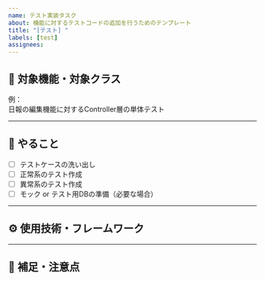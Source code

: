```yaml
---
name: テスト実装タスク
about: 機能に対するテストコードの追加を行うためのテンプレート
title: "[テスト] "
labels: [test]
assignees: 
---
```


## 🧪 対象機能・対象クラス
<!-- どの機能／クラスに対するテストなのかを記載 -->

例：  
日報の編集機能に対するController層の単体テスト

---

## 📝 やること
- [ ] テストケースの洗い出し
- [ ] 正常系のテスト作成
- [ ] 異常系のテスト作成
- [ ] モック or テスト用DBの準備（必要な場合）

---

## ⚙️ 使用技術・フレームワーク
<!-- JUnit / Mockito / Spring Test など -->

---

## 🧠 補足・注意点
<!-- 前提条件や実行方法、実装上の注意点など -->
